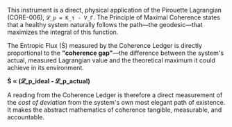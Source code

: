 This instrument is a direct, physical application of the Pirouette Lagrangian (CORE-006), `𝓛_p = K_τ - V_Γ`. The Principle of Maximal Coherence states that a healthy system naturally follows the path—the geodesic—that maximizes the integral of this function.

The Entropic Flux (Ṡ) measured by the Coherence Ledger is directly proportional to the **"coherence gap"**—the difference between the system's actual, measured Lagrangian value and the theoretical maximum it could achieve in its environment.

**Ṡ ∝ (𝓛_p_ideal - 𝓛_p_actual)**

A reading from the Coherence Ledger is therefore a direct measurement of the *cost of deviation* from the system's own most elegant path of existence. It makes the abstract mathematics of coherence tangible, measurable, and accountable.